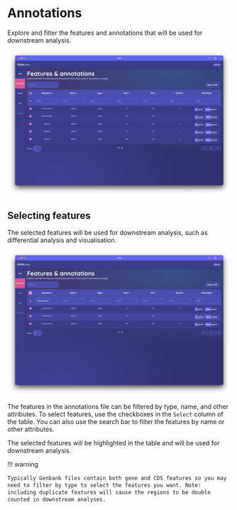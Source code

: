 # Annotations

Explore and filter the features and annotations that will be used for downstream analysis.

![](./images/annotations.png)

## Selecting features

The selected features will be used for downstream analysis, such as differential analysis and visualisation.

![](./images/annotations-filter.png)

The features in the annotations file can be filtered by type, name, and other attributes. To select features, use the checkboxes in the `Select` column of the table. You can also use the search bar to filter the features by name or other attributes. 

The selected features will be highlighted in the table and will be used for downstream analysis.

!!! warning

    Typically Genbank files contain both gene and CDS features so you may need to filter by type to select the features you want. Note: including duplicate features will cause the regions to be double counted in downstream analyses.